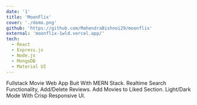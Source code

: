 ```yaml
---
date: '1'
title: 'MoonFlix'
cover: './demo.png'
github: 'https://github.com/MahendraBishnoi29/moonflix'
external: 'moonflix-1wld.vercel.app/'
tech:
  - React
  - Express.js
  - Node.js
  - MongoDB
  - Material UI
---
```


Fullstack Movie Web App Buit With MERN Stack. Realtime Search Functionality, Add/Delete Reviews. Add Movies to Liked Section. Light/Dark Mode With Crisp Responsive UI.
